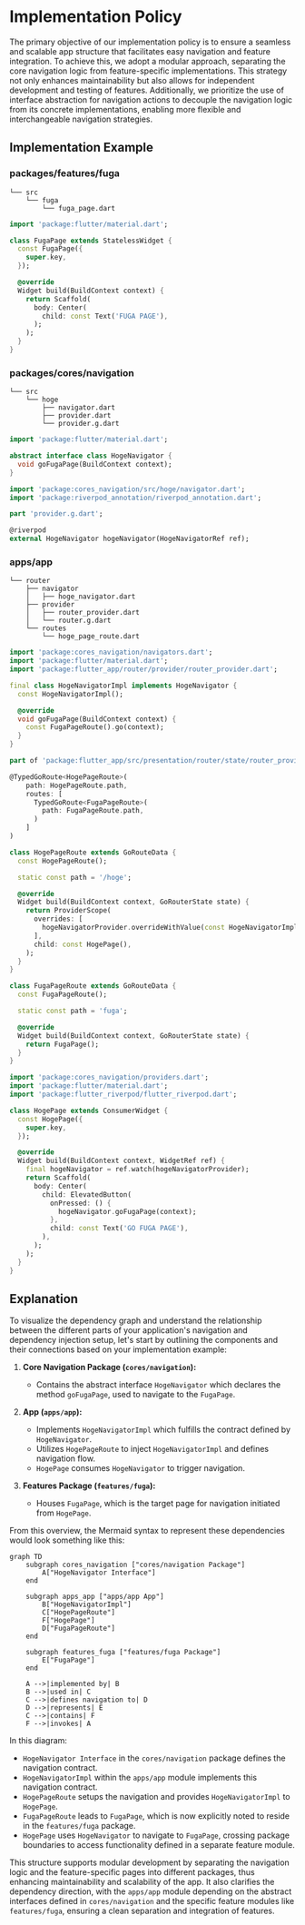 # Implementation Policy

The primary objective of our implementation policy is to ensure a seamless and scalable app structure that facilitates easy navigation and feature integration. To achieve this, we adopt a modular approach, separating the core navigation logic from feature-specific implementations. This strategy not only enhances maintainability but also allows for independent development and testing of features. Additionally, we prioritize the use of interface abstraction for navigation actions to decouple the navigation logic from its concrete implementations, enabling more flexible and interchangeable navigation strategies.

## Implementation Example

### packages/features/fuga

```text
└── src
    └── fuga
        └── fuga_page.dart
```

```dart:fuga_page.dart
import 'package:flutter/material.dart';

class FugaPage extends StatelessWidget {
  const FugaPage({
    super.key,
  });

  @override
  Widget build(BuildContext context) {
    return Scaffold(
      body: Center(
        child: const Text('FUGA PAGE'),
      );
    );
  }
}
```

### packages/cores/navigation

```text
└── src
    └── hoge
        ├── navigator.dart
        ├── provider.dart
        └── provider.g.dart
```

```dart:navigator.dart
import 'package:flutter/material.dart';

abstract interface class HogeNavigator {
  void goFugaPage(BuildContext context);
}
```

```dart:provider.dart
import 'package:cores_navigation/src/hoge/navigator.dart';
import 'package:riverpod_annotation/riverpod_annotation.dart';

part 'provider.g.dart';

@riverpod
external HogeNavigator hogeNavigator(HogeNavigatorRef ref);
```

### apps/app

```text
└── router
    ├── navigator
    │   ├── hoge_navigator.dart
    ├── provider
    │   ├── router_provider.dart
    │   └── router.g.dart
    └── routes
        └── hoge_page_route.dart
```

```dart:hoge_navigator.dart
import 'package:cores_navigation/navigators.dart';
import 'package:flutter/material.dart';
import 'package:flutter_app/router/provider/router_provider.dart';

final class HogeNavigatorImpl implements HogeNavigator {
  const HogeNavigatorImpl();

  @override
  void goFugaPage(BuildContext context) {
    const FugaPageRoute().go(context);
  }
}
```

```dart:hoge_page_route.dart
part of 'package:flutter_app/src/presentation/router/state/router_provider.dart';

@TypedGoRoute<HogePageRoute>(
    path: HogePageRoute.path,
    routes: [
      TypedGoRoute<FugaPageRoute>(
        path: FugaPageRoute.path,
      )
    ]
)

class HogePageRoute extends GoRouteData {
  const HogePageRoute();

  static const path = '/hoge';

  @override
  Widget build(BuildContext context, GoRouterState state) {
    return ProviderScope(
      overrides: [
        hogeNavigatorProvider.overrideWithValue(const HogeNavigatorImpl()),
      ],
      child: const HogePage(),
    );
  }
}

class FugaPageRoute extends GoRouteData {
  const FugaPageRoute();

  static const path = 'fuga';

  @override
  Widget build(BuildContext context, GoRouterState state) {
    return FugaPage();
  }
}
```

```dart:hoge_page.dart
import 'package:cores_navigation/providers.dart';
import 'package:flutter/material.dart';
import 'package:flutter_riverpod/flutter_riverpod.dart';

class HogePage extends ConsumerWidget {
  const HogePage({
    super.key,
  });

  @override
  Widget build(BuildContext context, WidgetRef ref) {
    final hogeNavigator = ref.watch(hogeNavigatorProvider);
    return Scaffold(
      body: Center(
        child: ElevatedButton(
          onPressed: () {
            hogeNavigator.goFugaPage(context);
          },
          child: const Text('GO FUGA PAGE'),
        ),
      );
    );
  }
}
```

## Explanation

To visualize the dependency graph and understand the relationship between the different parts of your application's navigation and dependency injection setup, let's start by outlining the components and their connections based on your implementation example:

1. **Core Navigation Package (`cores/navigation`):**

   - Contains the abstract interface `HogeNavigator` which declares the method `goFugaPage`, used to navigate to the `FugaPage`.

2. **App (`apps/app`):**

   - Implements `HogeNavigatorImpl` which fulfills the contract defined by `HogeNavigator`.
   - Utilizes `HogePageRoute` to inject `HogeNavigatorImpl` and defines navigation flow.
   - `HogePage` consumes `HogeNavigator` to trigger navigation.

3. **Features Package (`features/fuga`):**

   - Houses `FugaPage`, which is the target page for navigation initiated from `HogePage`.

From this overview, the Mermaid syntax to represent these dependencies would look something like this:

```mermaid
graph TD
    subgraph cores_navigation ["cores/navigation Package"]
        A["HogeNavigator Interface"]
    end

    subgraph apps_app ["apps/app App"]
        B["HogeNavigatorImpl"]
        C["HogePageRoute"]
        F["HogePage"]
        D["FugaPageRoute"]
    end

    subgraph features_fuga ["features/fuga Package"]
        E["FugaPage"]
    end

    A -->|implemented by| B
    B -->|used in| C
    C -->|defines navigation to| D
    D -->|represents| E
    C -->|contains| F
    F -->|invokes| A

```

In this diagram:

- `HogeNavigator Interface` in the `cores/navigation` package defines the navigation contract.
- `HogeNavigatorImpl` within the `apps/app` module implements this navigation contract.
- `HogePageRoute` setups the navigation and provides `HogeNavigatorImpl` to `HogePage`.
- `FugaPageRoute` leads to `FugaPage`, which is now explicitly noted to reside in the `features/fuga` package.
- `HogePage` uses `HogeNavigator` to navigate to `FugaPage`, crossing package boundaries to access functionality defined in a separate feature module.

This structure supports modular development by separating the navigation logic and the feature-specific pages into different packages, thus enhancing maintainability and scalability of the app. It also clarifies the dependency direction, with the `apps/app` module depending on the abstract interfaces defined in `cores/navigation` and the specific feature modules like `features/fuga`, ensuring a clean separation and integration of features.
